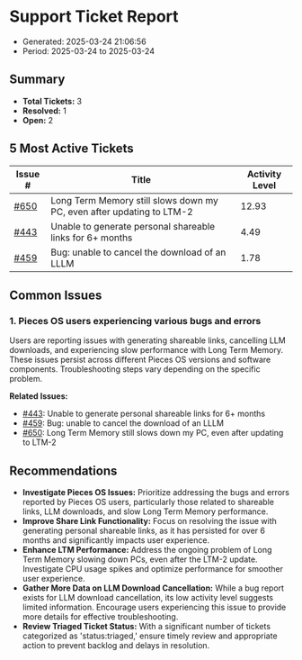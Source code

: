 # Support Ticket Report
- Generated: 2025-03-24 21:06:56
- Period: 2025-03-24 to 2025-03-24

## Summary
- **Total Tickets:** 3
- **Resolved:** 1
- **Open:** 2

## 5 Most Active Tickets
| Issue # | Title | Activity Level |
|---------|-------|----------------|
| [#650](https://github.com/pieces-app/support/issues/650) | Long Term Memory still slows down my PC, even after updating to LTM-2 | 12.93 |
| [#443](https://github.com/pieces-app/support/issues/443) | Unable to generate personal shareable links for 6+ months | 4.49 |
| [#459](https://github.com/pieces-app/support/issues/459) | Bug: unable to cancel the download of an LLLM | 1.78 |

## Common Issues
### 1. Pieces OS users experiencing various bugs and errors
Users are reporting issues with generating shareable links, cancelling LLM downloads, and experiencing slow performance with Long Term Memory. These issues persist across different Pieces OS versions and software components. Troubleshooting steps vary depending on the specific problem.

**Related Issues:**
- [#443](https://github.com/pieces-app/support/issues/443): Unable to generate personal shareable links for 6+ months
- [#459](https://github.com/pieces-app/support/issues/459): Bug: unable to cancel the download of an LLLM
- [#650](https://github.com/pieces-app/support/issues/650): Long Term Memory still slows down my PC, even after updating to LTM-2


## Recommendations
- **Investigate Pieces OS Issues:** Prioritize addressing the bugs and errors reported by Pieces OS users, particularly those related to shareable links, LLM downloads, and slow Long Term Memory performance.
- **Improve Share Link Functionality:** Focus on resolving the issue with generating personal shareable links, as it has persisted for over 6 months and significantly impacts user experience.
- **Enhance LTM Performance:** Address the ongoing problem of Long Term Memory slowing down PCs, even after the LTM-2 update. Investigate CPU usage spikes and optimize performance for smoother user experience.
- **Gather More Data on LLM Download Cancellation:** While a bug report exists for LLM download cancellation, its low activity level suggests limited information. Encourage users experiencing this issue to provide more details for effective troubleshooting.
- **Review Triaged Ticket Status:** With a significant number of tickets categorized as 'status:triaged,' ensure timely review and appropriate action to prevent backlog and delays in resolution.
